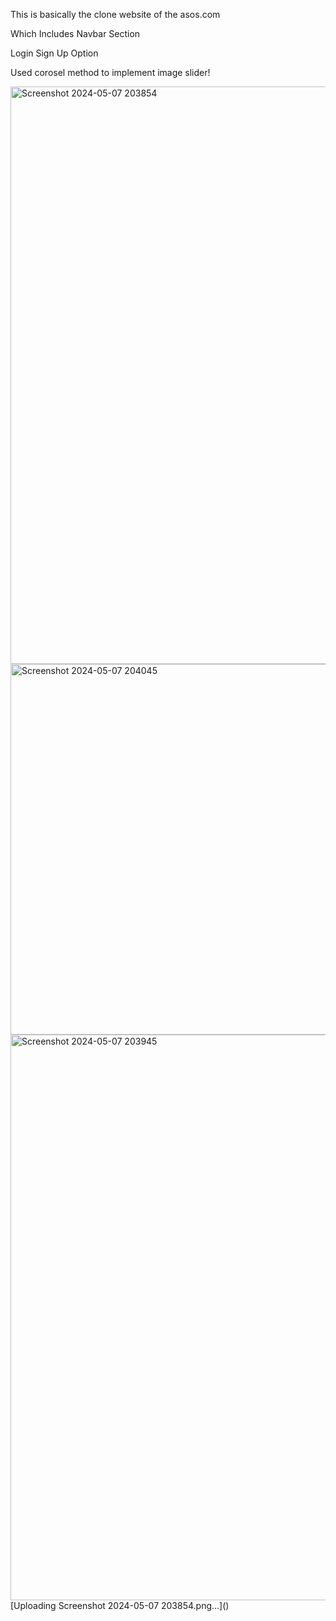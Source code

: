 This is basically the clone website of the asos.com

Which Includes Navbar Section 

Login Sign Up Option

Used corosel method to implement image slider!


<img width="924" alt="Screenshot 2024-05-07 203854" src="https://github.com/Pankaj-Glitch-lang/Project/assets/88417360/8b4f45c8-8b80-4fab-a26a-0e567a01e3a1">

<img width="593" alt="Screenshot 2024-05-07 204045" src="https://github.com/Pankaj-Glitch-lang/Project/assets/88417360/ed76d594-e6da-4ccc-bc63-43317ddebae6">
<img width="905" alt="Screenshot 2024-05-07 203945" src="https://github.com/Pankaj-Glitch-lang/Project/assets/88417360/5702de29-5917-44c9-88c8-e564f3681f4d">
[Uploading Screenshot 2024-05-07 203854.png…]()
